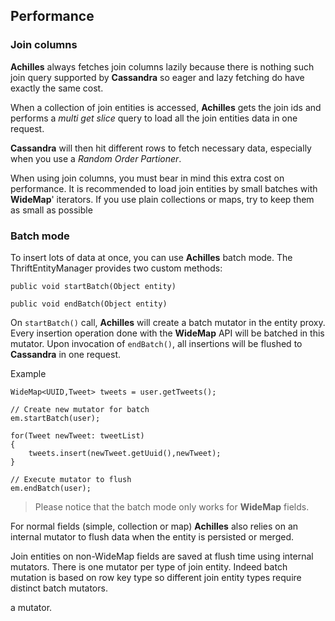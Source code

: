 ## Performance

### Join columns

 **Achilles** always fetches join columns lazily because there is nothing such join query supported
 by **Cassandra** so eager and lazy fetching do have exactly the same cost.
 
 When a collection of join entities is accessed, **Achilles** gets the join ids and performs a *multi
 get slice* query to load all the join entities data in one request.
 
 **Cassandra** will then hit different rows to fetch necessary data, especially when you use a *Random
 Order Partioner*.
 
 When using join columns, you must bear in mind this extra cost on performance. It is recommended to
 load join entities by small batches with **WideMap**' iterators. If you use plain collections or maps,
 try to keep them as small as possible
 
### Batch mode

 To insert lots of data at once, you can use **Achilles** batch mode. The ThriftEntityManager provides
 two custom methods:
 

	public void startBatch(Object entity)
	
	public void endBatch(Object entity)   

On `startBatch()` call, **Achilles** will create a batch mutator in the entity proxy. Every insertion
 operation done with the **WideMap** API will be batched in this mutator. Upon invocation of 
 `endBatch()`, all insertions will be flushed to **Cassandra** in one request.
 
 Example
 
	WideMap<UUID,Tweet> tweets = user.getTweets();
	
	// Create new mutator for batch
	em.startBatch(user);
	
	for(Tweet newTweet: tweetList)
	{
		tweets.insert(newTweet.getUuid(),newTweet);
	}
	
	// Execute mutator to flush
	em.endBatch(user);

 
> Please notice that the batch mode only works for **WideMap** fields. 

For normal fields (simple, collection or map) **Achilles** also relies on an internal mutator to flush
 data when the entity is persisted or merged. 
 
 Join entities on non-WideMap fields are saved at flush time using internal mutators. There is one mutator
 per type of join entity. Indeed batch mutation is based on row key type so different join entity types
 require distinct batch mutators.
 
  
 a mutator.
 
   